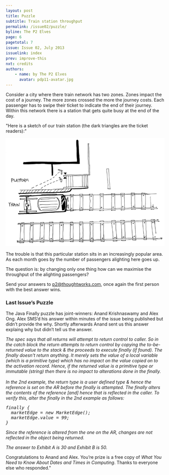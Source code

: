 ```yaml
---
layout: post
title: Puzzle
subtitle: Train station throughput
permalink: /issue02/puzzle/
byline: The P2 Elves
page: 6
pagetotal: 7
issue: Issue 02, July 2013
issuelink: index
prev: improve-this
nxt: credits
authors:
    - name: by The P2 Elves
      avatar: pdp11-avatar.jpg
---
```

Consider a city where there train network has two zones. Zones impact the cost of a journey. The more zones crossed the more the journey costs. Each passenger has to swipe their ticket to indicate the end of their journey. Within this network there is a station that gets quite busy at the end of the day.

"Here is a sketch of our train station (the dark triangles are the ticket readers):"

![Train Station](../images/improve-this/train-station.png)

The trouble is that this particular station sits in an increasingly popular area. As each month goes by the number of passengers alighting here goes up.

The question is: by changing only one thing how can we maximise the throughput of the alighting passengers?

Send your answers to p2@thoughtworks.com, once again the first person with the best answer wins.

<h3>Last Issue’s Puzzle</h3>

The Java Finally puzzle has joint-winners: Anand Krishnaswamy and Alex Ong. Alex SMS’d his answer within minutes of the issue being published but didn’t provide the why. Shortly afterwards Anand sent us this answer explaing why but didn’t tell us the answer.

<em class='snippet'>The spec says that all returns will attempt to return control to caller. So in the catch block the return attempts to return control by copying the to-be-returned value to the stack & the proceeds to execute finally (if found). The finally doesn't return anything. It merely sets the value of a local variable (which is a primitive type) which has no impact on the value copied on to the activation record. Hence, if the returned value is a primitive type or immutable (string) then there is no impact to alterations done in the finally.<br/><br/>In the 2nd example, the return type is a user defined type & hence the reference is set on the AR before the finally is attempted. The finally alters the contents of the reference [and] hence that is reflected in the caller. To verify this, alter the finally in the 2nd example as follows:

<pre>finally {<br/>  marketEdge = new MarketEdge();<br/>  marketEdge.value = 99;<br/>}</pre>

Since the reference is altered from the one on the AR, changes are not reflected in the object being returned.

The answer to Exhibit A is 30 and Exhibit B is 50.</em>

Congratulations to Anand and Alex. You’re prize is a free copy of <em>What You Need to Know About Dates and Times in Computing</em>. Thanks to everyone else who responded."

